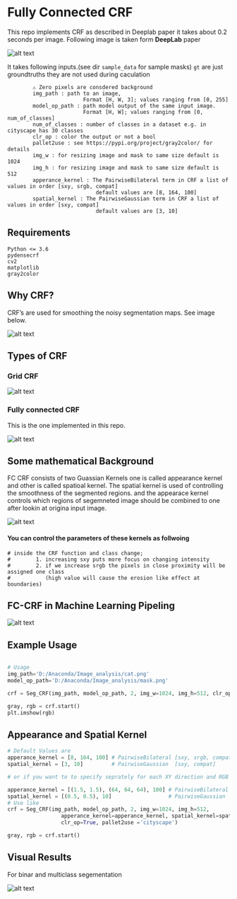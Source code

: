 # Fully Connected CRF

This repo implements CRF as described in Deeplab paper it takes about 0.2 seconds per image. Following image is taken form **DeepLab** paper

![alt text](https://github.com/Mr-TalhaIlyas/Conditional-Random-Fields-CRF/blob/master/screens/img1.png)

It takes following inputs.(see dir `sample_data` for sample masks) `gt` are just groundtruths they are not used during caculation

```
        ⚠ Zero pixels are consdered background
        img_path : path to an image, 
                        Format [H, W, 3]; values ranging from [0, 255]
        model_op_path : path model output of the same input image.
                        Format [H, W]; values ranging from [0, num_of_classes]
        num_of_classes : number of classes in a dataset e.g. in cityscape has 30 classes
        clr_op : color the output or not a bool
        pallet2use : see https://pypi.org/project/gray2color/ for details
        img_w : for resizing image and mask to same size default is 1024
        img_h : for resizing image and mask to same size default is 512
        apperance_kernel : The PairwiseBilateral term in CRF a list of values in order [sxy, srgb, compat]  
                            default values are [8, 164, 100]
        spatial_kernel : The PairwiseGaussian term in CRF a list of values in order [sxy, compat]  
                            default values are [3, 10]
```
## Requirements
```
Python <= 3.6
pydensecrf
cv2
matplotlib
gray2color
```
## Why CRF?

CRF’s are used for smoothing the noisy segmentation maps. See image below.

![alt text](https://github.com/Mr-TalhaIlyas/Conditional-Random-Fields-CRF/blob/master/screens/img2.png)

## Types of CRF

### Grid CRF

![alt text](https://github.com/Mr-TalhaIlyas/Conditional-Random-Fields-CRF/blob/master/screens/img4.png)

### Fully connected CRF
This is the one implemented in this repo.

![alt text](https://github.com/Mr-TalhaIlyas/Conditional-Random-Fields-CRF/blob/master/screens/img5.png)

## Some mathematical Background

FC CRF consists of two Guassian Kernels one is called appearance kernel and other is called spatioal kernel. The spatial kernel is used of controlling the smoothness of the segmented regions.
and the appearace kernel controls which regions of segemneted image should be combined to one after lookin at origina input image.

![alt text](https://github.com/Mr-TalhaIlyas/Conditional-Random-Fields-CRF/blob/master/screens/img3.png)

#### You can control the parameters of these kernels as follwoing
```
# inside the CRF function and class change;
#        1. increasing sxy puts more focus on changing intensity
#        2. if we increase srgb the pixels in close proximity will be assigned one class 
#           (high value will cause the erosion like effect at boundaries)
```
## FC-CRF in Machine Learning Pipeling

![alt text](https://github.com/Mr-TalhaIlyas/Conditional-Random-Fields-CRF/blob/master/screens/img6.png)

## Example Usage

```python

# Usage
img_path='D:/Anaconda/Image_analysis/cat.png'
model_op_path='D:/Anaconda/Image_analysis/mask.png'

crf = Seg_CRF(img_path, model_op_path, 2, img_w=1024, img_h=512, clr_op=True, pallet2use ='cityscape')

gray, rgb = crf.start()
plt.imshow(rgb)

```
## Appearance and Spatial Kernel

```python
# Default Values are
apperance_kernel = [8, 164, 100] # PairwiseBilateral [sxy, srgb, compat]  
spatial_kernel = [3, 10]         # PairwiseGaussian  [sxy, compat] 

# or if you want to to specify seprately for each XY direction and RGB color channel then

apperance_kernel = [(1.5, 1.5), (64, 64, 64), 100] # PairwiseBilateral [sxy, srgb, compat]  
spatial_kernel = [(0.5, 0.5), 10]                  # PairwiseGaussian  [sxy, compat] 
# Use like
crf = Seg_CRF(img_path, model_op_path, 2, img_w=1024, img_h=512,
                 apperance_kernel=apperance_kernel, spatial_kernel=spatial_kernel,
                 clr_op=True, pallet2use ='cityscape')

gray, rgb = crf.start()
```
## Visual Results 
For binar and multiclass segementation

![alt text](https://github.com/Mr-TalhaIlyas/Conditional-Random-Fields-CRF/blob/master/screens/img7.png)
